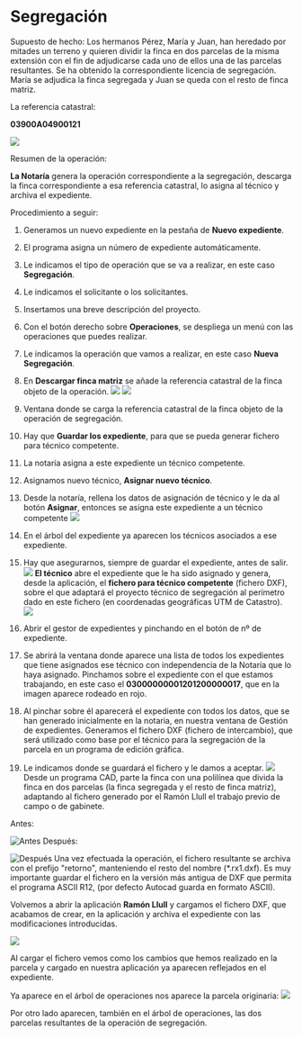 # Segregación

Supuesto de hecho:
Los hermanos Pérez,  María y Juan, han heredado por mitades un terreno y quieren dividir la finca en dos parcelas de la misma extensión con el fin de adjudicarse cada uno de ellos una de las parcelas resultantes. Se ha obtenido la correspondiente licencia de segregación. María se adjudica la finca segregada y Juan se queda con el resto de finca matriz.

La referencia catastral: 

**03900A04900121**


![](/images/ope2/seg1.jpg)

Resumen de la operación:

**La Notaría** genera la operación correspondiente a la segregación, descarga la finca correspondiente a esa referencia catastral, lo asigna al técnico y archiva el expediente.


Procedimiento a seguir:

1. Generamos un nuevo expediente en la pestaña de **Nuevo expediente**.
2. El programa asigna un número de expediente automáticamente.
3. Le indicamos el tipo de operación que se va a realizar, en este caso **Segregación**.
4. Le indicamos el solicitante o los solicitantes.
5. Insertamos una breve descripción del proyecto.
6. Con el botón derecho sobre **Operaciones**, se despliega un menú con las operaciones que puedes realizar.
7. Le indicamos la operación que vamos a realizar, en este caso **Nueva Segregación**.
8. En **Descargar finca matriz** se añade la referencia catastral de la finca objeto de la operación. ![](/images/ope2/seg2.jpg) 
![](/images/ope2/seg3.jpg)

9. Ventana donde se carga la referencia catastral de la finca objeto de la operación de segregación.
10. Hay que **Guardar los expediente**, para que se pueda generar fichero para técnico competente.
11. La notaría asigna a este expediente un técnico competente. 
12. Asignamos nuevo técnico, **Asignar nuevo técnico**.
13. Desde la notaría, rellena los datos de asignación de técnico y le da al botón **Asignar**, entonces se asigna este expediente a un técnico competente
![](/images/ope2/seg4.jpg)

14. En el árbol del expediente ya aparecen los técnicos asociados a ese expediente.
15. Hay que asegurarnos, siempre de guardar el expediente, antes de salir.
![](/images/ope2/seg5.jpg)
**El técnico** abre el expediente que le ha sido asignado y genera, desde la aplicación, el **fichero para técnico competente** (fichero DXF), sobre el que adaptará el proyecto técnico de segregación al perímetro dado en este fichero (en coordenadas geográficas UTM de Catastro).
![](/images/ope2/seg6.png)
16. Abrir el gestor de expedientes y pinchando  en el botón de nº de expediente.
17. Se abrirá la ventana donde aparece una lista de todos los expedientes que tiene asignados ese técnico con independencia de la Notaría que lo haya asignado. Pinchamos sobre el expediente con el que estamos trabajando, en este caso el **03000000001201200000017**, que en la imagen aparece rodeado en rojo.
18. Al pinchar sobre él aparecerá el expediente con todos los datos, que se han generado inicialmente en la notaria, en nuestra ventana de Gestión de expedientes. Generamos el fichero DXF (fichero de intercambio), que será utilizado como base por el técnico para la segregación de la parcela en un programa de edición gráfica.
19. Le indicamos donde se guardará el fichero y le damos a aceptar.
![](/images/ope2/seg7.png)
Desde un programa CAD, parte la finca con una polilínea que divida la finca en dos parcelas (la finca segregada y el resto de finca matriz), adaptando al fichero generado por el Ramón Llull el trabajo previo de campo o de gabinete.

Antes:

![Antes](/images/ope2/seg8.jpg)
Después:

![Después](/images/ope2/seg9.jpg)
Una vez efectuada la operación, el fichero resultante se archiva con el prefijo "retorno", manteniendo el resto del nombre (\*.rx1.dxf).
Es muy importante guardar el fichero en la versión más antigua de DXF que permita el programa ASCII R12, (por defecto  Autocad  guarda en formato ASCII).

Volvemos a abrir la aplicación **Ramón Llull** y cargamos el fichero DXF, que acabamos de crear, en la aplicación y archiva el expediente con las modificaciones introducidas.

![](/images/ope2/seg11.jpg)

Al cargar el fichero vemos como los cambios que hemos realizado en la parcela y cargado en nuestra aplicación ya aparecen reflejados en el expediente.


Ya aparece en el árbol de operaciones nos aparece la parcela originaria:
![](/images/ope2/seg12.jpg)

Por otro lado aparecen, también en el árbol de operaciones, las dos parcelas resultantes de la operación de segregación.